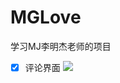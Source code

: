 # MGLove
学习MJ李明杰老师的项目


- [x] 评论界面
![](https://github.com/angmu/MGLove/blob/master/Screenshot/评论.gif)


